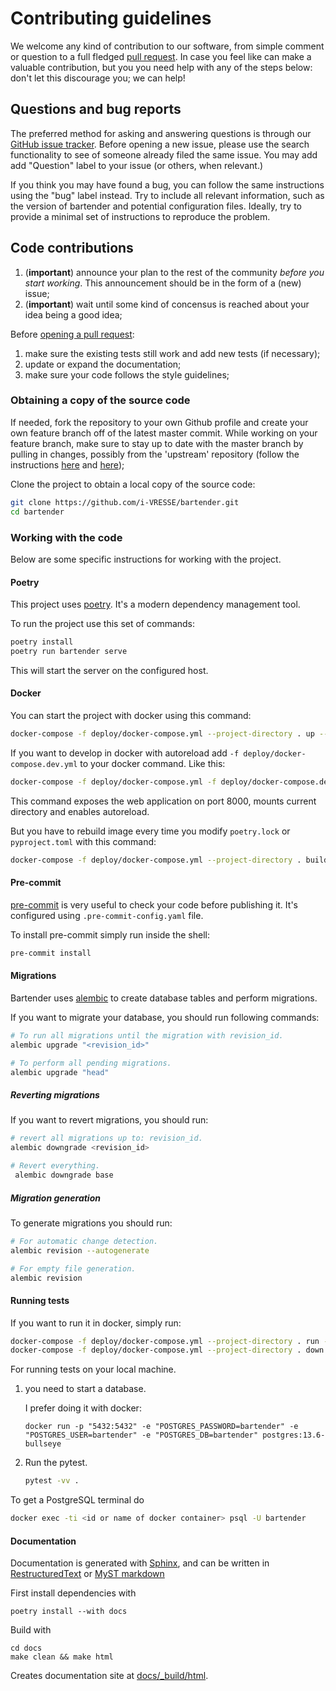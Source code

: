 # Contributing guidelines

We welcome any kind of contribution to our software, from simple comment or
question to a full fledged [pull
request](https://help.github.com/articles/about-pull-requests/). In case you
feel like can make a valuable contribution, but you you need help with any of
the steps below: don't let this discourage you; we can help!

## Questions and bug reports

The preferred method for asking and answering questions is through our [GitHub
issue tracker](https://github.com/i-VRESSE/bartender/issues). Before opening a
new issue, please use the search functionality to see of someone already filed
the same issue. You may add add "Question" label to your issue (or others, when
relevant.)

If you think you may have found a bug, you can follow the same instructions
using the "bug" label instead. Try to include all relevant information, such as
the version of bartender and potential configuration files. Ideally, try to
provide a minimal set of instructions to reproduce the problem.

## Code contributions

1. (**important**) announce your plan to the rest of the community _before you
   start working_. This announcement should be in the form of a (new) issue;
1. (**important**) wait until some kind of concensus is reached about your idea
   being a good idea;

Before [opening a pull request](https://help.github.com/articles/creating-a-pull-request/):

1. make sure the existing tests still work and add new tests (if necessary);
1. update or expand the documentation;
1. make sure your code follows the style guidelines;


### Obtaining a copy of the source code

If needed, fork the repository to your own Github profile and create your own
feature branch off of the latest master commit. While working on your feature
branch, make sure to stay up to date with the master branch by pulling in
changes, possibly from the 'upstream' repository (follow the instructions
[here](https://help.github.com/articles/configuring-a-remote-for-a-fork/) and
[here](https://help.github.com/articles/syncing-a-fork/));


Clone the project to obtain a local copy of the source code:

```bash
git clone https://github.com/i-VRESSE/bartender.git
cd bartender
```


### Working with the code

Below are some specific instructions for working with the project.

#### Poetry

This project uses [poetry](https://python-poetry.org/). It's a modern dependency management
tool.

To run the project use this set of commands:

```bash
poetry install
poetry run bartender serve
```

This will start the server on the configured host.

#### Docker

You can start the project with docker using this command:

```bash
docker-compose -f deploy/docker-compose.yml --project-directory . up --build
```

If you want to develop in docker with autoreload add `-f deploy/docker-compose.dev.yml` to your docker command.
Like this:

```bash
docker-compose -f deploy/docker-compose.yml -f deploy/docker-compose.dev.yml --project-directory . up
```

This command exposes the web application on port 8000, mounts current directory and enables autoreload.

But you have to rebuild image every time you modify `poetry.lock` or `pyproject.toml` with this command:

```bash
docker-compose -f deploy/docker-compose.yml --project-directory . build
```

#### Pre-commit

[pre-commit](https://pre-commit.com/) is very useful to check your code before publishing it.
It's configured using `.pre-commit-config.yaml` file.

To install pre-commit simply run inside the shell:

```bash
pre-commit install
```

#### Migrations

Bartender uses [alembic](https://alembic.sqlalchemy.org) to create database tables and perform migrations.

If you want to migrate your database, you should run following commands:

```bash
# To run all migrations until the migration with revision_id.
alembic upgrade "<revision_id>"

# To perform all pending migrations.
alembic upgrade "head"
```

##### Reverting migrations

If you want to revert migrations, you should run:

```bash
# revert all migrations up to: revision_id.
alembic downgrade <revision_id>

# Revert everything.
 alembic downgrade base
```

##### Migration generation

To generate migrations you should run:

```bash
# For automatic change detection.
alembic revision --autogenerate

# For empty file generation.
alembic revision
```

#### Running tests

If you want to run it in docker, simply run:

```bash
docker-compose -f deploy/docker-compose.yml --project-directory . run --rm api pytest -vv .
docker-compose -f deploy/docker-compose.yml --project-directory . down
```

For running tests on your local machine.

1. you need to start a database.

    I prefer doing it with docker:

    ```text
    docker run -p "5432:5432" -e "POSTGRES_PASSWORD=bartender" -e "POSTGRES_USER=bartender" -e "POSTGRES_DB=bartender" postgres:13.6-bullseye
    ```

2. Run the pytest.

    ```bash
    pytest -vv .
    ```

To get a PostgreSQL terminal do

```bash
docker exec -ti <id or name of docker container> psql -U bartender
```

#### Documentation

Documentation is generated with [Sphinx](https://www.sphinx-doc.org/en/master/),
and can be written in
[RestructuredText](https://docutils.sourceforge.io/rst.html) or [MyST
markdown](https://myst-parser.readthedocs.io/en/latest/)

First install dependencies with

```shell
poetry install --with docs
```

Build with
```shell
cd docs
make clean && make html
```

Creates documentation site at [docs/_build/html](docs/_build/html/index.html).
